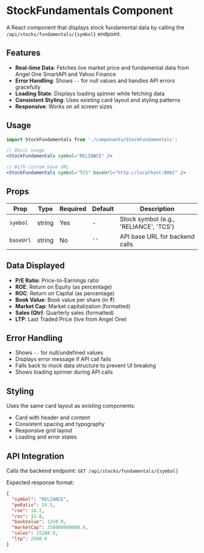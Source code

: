 # StockFundamentals Component

A React component that displays stock fundamental data by calling the `/api/stocks/fundamentals/{symbol}` endpoint.

## Features

- **Real-time Data**: Fetches live market price and fundamental data from Angel One SmartAPI and Yahoo Finance
- **Error Handling**: Shows `--` for null values and handles API errors gracefully
- **Loading State**: Displays loading spinner while fetching data
- **Consistent Styling**: Uses existing card layout and styling patterns
- **Responsive**: Works on all screen sizes

## Usage

```jsx
import StockFundamentals from './components/StockFundamentals';

// Basic usage
<StockFundamentals symbol="RELIANCE" />

// With custom base URL
<StockFundamentals symbol="TCS" baseUrl="http://localhost:8082" />
```

## Props

| Prop | Type | Required | Default | Description |
|------|------|----------|---------|-------------|
| `symbol` | string | Yes | - | Stock symbol (e.g., 'RELIANCE', 'TCS') |
| `baseUrl` | string | No | `''` | API base URL for backend calls |

## Data Displayed

- **P/E Ratio**: Price-to-Earnings ratio
- **ROE**: Return on Equity (as percentage)
- **ROC**: Return on Capital (as percentage)
- **Book Value**: Book value per share (in ₹)
- **Market Cap**: Market capitalization (formatted)
- **Sales (Qtr)**: Quarterly sales (formatted)
- **LTP**: Last Traded Price (live from Angel One)

## Error Handling

- Shows `--` for null/undefined values
- Displays error message if API call fails
- Falls back to mock data structure to prevent UI breaking
- Shows loading spinner during API calls

## Styling

Uses the same card layout as existing components:
- Card with header and content
- Consistent spacing and typography
- Responsive grid layout
- Loading and error states

## API Integration

Calls the backend endpoint: `GET /api/stocks/fundamentals/{symbol}`

Expected response format:
```json
{
  "symbol": "RELIANCE",
  "peRatio": 24.5,
  "roe": 18.2,
  "roc": 15.8,
  "bookValue": 1250.0,
  "marketCap": 250000000000.0,
  "sales": 15200.0,
  "ltp": 2500.0
}
```
